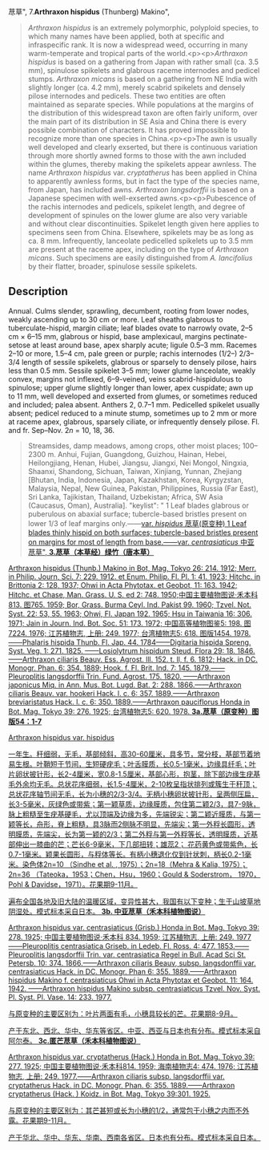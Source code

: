 荩草",
7.**Arthraxon hispidus** (Thunberg) Makino",

> *Arthraxon hispidus* is an extremely polymorphic, polyploid species, to which many names have been applied, both at specific and infraspecific rank. It is now a widespread weed, occurring in many warm-temperate and tropical parts of the world.&lt;p&gt;&lt;p&gt;*Arthraxon hispidus* is based on a gathering from Japan with rather small (ca. 3.5 mm), spinulose spikelets and glabrous raceme internodes and pedicel stumps. *Arthraxon micans* is based on a gathering from NE India with slightly longer (ca. 4.2 mm), merely scabrid spikelets and densely pilose internodes and pedicels. These two entities are often maintained as separate species. While populations at the margins of the distribution of this widespread taxon are often fairly uniform, over the main part of its distribution in SE Asia and China there is every possible combination of characters. It has proved impossible to recognize more than one species in China.&lt;p&gt;&lt;p&gt;The awn is usually well developed and clearly exserted, but there is continuous variation through more shortly awned forms to those with the awn included within the glumes, thereby making the spikelets appear awnless. The name *Arthraxon hispidus* var. *cryptatherus* has been applied in China to apparently awnless forms, but in fact the type of the species name, from Japan, has included awns. *Arthraxon langsdorffii* is based on a Japanese specimen with well-exserted awns.&lt;p&gt;&lt;p&gt;Pubescence of the rachis internodes and pedicels, spikelet length, and degree of development of spinules on the lower glume are also very variable and without clear discontinuities. Spikelet length given here applies to specimens seen from China. Elsewhere, spikelets may be as long as ca. 8 mm. Infrequently, lanceolate pedicelled spikelets up to 3.5 mm are present at the raceme apex, including on the type of *Arthraxon micans*. Such specimens are easily distinguished from *A. lancifolius* by their flatter, broader, spinulose sessile spikelets.

## Description
Annual. Culms slender, sprawling, decumbent, rooting from lower nodes, weakly ascending up to 30 cm or more. Leaf sheaths glabrous to tuberculate-hispid, margin ciliate; leaf blades ovate to narrowly ovate, 2–5 cm × 6–15 mm, glabrous or hispid, base amplexicaul, margins pectinate-setose at least around base, apex sharply acute; ligule 0.5–3 mm. Racemes 2–10 or more, 1.5–4 cm, pale green or purple; rachis internodes (1/2–) 2/3–3/4 length of sessile spikelets, glabrous or sparsely to densely pilose, hairs less than 0.5 mm. Sessile spikelet 3–5 mm; lower glume lanceolate, weakly convex, margins not inflexed, 6–9-veined, veins scabrid-hispidulous to spinulose; upper glume slightly longer than lower, apex cuspidate; awn up to 11 mm, well developed and exserted from glumes, or sometimes reduced and included; palea absent. Anthers 2, 0.7–1 mm. Pedicelled spikelet usually absent; pedicel reduced to a minute stump, sometimes up to 2 mm or more at raceme apex, glabrous, sparsely ciliate, or infrequently densely pilose. Fl. and fr. Sep–Nov. 2*n* = 10, 18, 36.

> Streamsides, damp meadows, among crops, other moist places; 100–2300 m. Anhui, Fujian, Guangdong, Guizhou, Hainan, Hebei, Heilongjiang, Henan, Hubei, Jiangsu, Jiangxi, Nei Mongol, Ningxia, Shaanxi, Shandong, Sichuan, Taiwan, Xinjiang, Yunnan, Zhejiang [Bhutan, India, Indonesia, Japan, Kazakhstan, Korea, Kyrgyzstan, Malaysia, Nepal, New Guinea, Pakistan, Philippines, Russia (Far East), Sri Lanka, Tajikistan, Thailand, Uzbekistan; Africa, SW Asia (Caucasus, Oman), Australia].
  "keylist": "
1 Leaf blades glabrous or puberulous on abaxial surface; tubercle-based bristles present on lower 1/3 of leaf margins only.——<a href='/info/Arthraxon hispidus var. hispidus?t=foc'>var. *hispidus* 荩草(原变种)
1 Leaf blades thinly hispid on both surfaces; tubercle-based bristles present on margins for most of length from base.——<a href='/info/Arthraxon hispidus var. centrasiaticus?t=foc'>var. *centrasiaticus* 中亚荩草",
**3.荩草（本草经）绿竹（唐本草）**

Arthraxon hispidus (Thunb.) Makino in Bot, Mag, Tokyo 26: 214. 1912; Merr. in Philip. Journ, Sci. 7: 229. 1912. et Enum. Philip. Fl. Pl. 1: 41. 1923; Hitchc. in Brittonia 2: 128, 1937; Ohwi in Acta Phytotax. et Geobot, 11: 163. 1942; Hitchc. et Chase, Man. Grass. U. S. ed 2: 748. 1950;中国主要植物图说·禾本科813. 图765. 1959; Bor, Grass. Burma Ceyl. Ind. Pakist 99. 1960; Tzvel. Not. Syst. 22: 53, 55. 1963; Ohwi, Fl. Japan 192. 1965; Hsu in Taiwania 16: 306. 1971; Jain in Journ. Ind. Bot. Soc. 51: 173. 1972; 中国高等植物图鉴5: 198. 图7224. 1976; 江苏植物志, 上册: 249. 1977; 台湾植物志5: 618. 图版1454. 1978.——Phalaris hispida Thunb. Fl. Jap. 44. 1784——Digitaria hispida Spreng. Syst. Veg. 1: 271. 1825. ——Losiolytrum hispidum Steud. Flora 29: 18. 1846.——Arthraxon ciliaris Beauv. Ess. Agrost. lll. 152. t. ll, f. 6. 1812; Hack. in DC. Monogr. Phan. 6: 354. 1889; Hook. f. Fl. Brit. Ind. 7: 145. 1879.——Pleuroplitis langsdorffii Trin. Fund. Agrost. 175. 1820. ——Arthraxon japonicus Miq. in Ann. Mus. Bot. Lugd. Bat. 2: 288. 1866.——Arthraxon ciliaris Beauv. var. hookeri Hack. l. c. 6: 357. 1889.——Arthraxon breviaristatus Hack. l. c. 6: 350. 1889.——Arthraxon pauciflorus Honda in Bot. Mag. Tokyo 39: 276. 1925; 台湾植物志5: 620. 1978.
**3a.荩草（原变种）图版54：1-7**

Arthraxon hispidus var. hispidus

一年生。秆细弱，无毛，基部倾斜，高30-60厘米，具多节，常分枝，基部节着地易生根。叶鞘短于节间，生短硬疣毛；叶舌膜质，长0.5-1毫米，边缘具纤毛；叶片卵状披针形，长2-4厘米，宽0.8-1.5厘米，基部心形，抱茎，除下部边缘生疣基毛外余均无毛。总状花序细弱，长1.5-4厘米，2-10枚呈指状排列或簇生于秆顶；总状花序轴节间无毛，长为小穗的2/3-3/4。无柄小穗卵状披针形，呈两侧压扁，长3-5毫米，灰绿色或带紫；第一颖草质，边缘膜质，包住第二颖2/3，具7-9脉，脉上粗糙至生疣基硬毛，尤以顶端及边缘为多，先端锐尖；第二颖近膜质，与第一颖等长，舟形，脊上粗糙，具3脉而2侧脉不明显，先端尖；第一外稃长圆形，透明膜质，先端尖，长为第一颖的2/3；第二外稃与第一外稃等长，透明膜质，近基部伸出一膝曲的芒；芒长6-9毫米，下几部扭转；雄蕊2； 花药黄色或带紫色，长0.7-1毫米。颖果长圆形，与稃体等长。有柄小穗退化仅到针状刺，柄长0.2-1毫米。染色体2n=10 （Sindhe et al. , 1975）；2n=18（Mehra & Kalia, 1975）；2n=36 （Tateoka，1953；Chen，Hsu，1960；Gould & Soderstrom， 1970，Pohl & Davidse，1971）。花果期9-11月。

遍布全国各地及旧大陆的温暖区域，变异性甚大，我国有以下变种；生于山坡草地阴湿处。模式标本采自日本。
**3b. 中亚荩草（禾本科植物图说）**

Arthraxon hispidus var. centrasiaticus (Grisb.) Honda in Bot. Mag. Tokyo 39: 278. 1925; 中国主要植物图说·禾本科 834. 1959; 江苏植物志, 上册: 249. 1977——Pleuroplitis centrasiatica Griseb. in Ledeb. Fl. Ross. 4: 477. 1853.——Pleuroplitis langsdorffii Trin. var. centrasiatica Regel in Bull. Acad Sci St. Petersb. 10: 374. 1866.——Arthraxon ciliaris Beauv, subsp. langsdonffii var. centrasiaticus Hack. in DC. Monogr. Phan 6: 355. 1889.——Arthraxon hispidus Makino f. centrasiaticus Ohwi in Acta Phytotax et Geobot. 11: 164. 1942. ——Arthraxon hispidus Makino subsp. centrasiaticus Tzvel. Nov. Syst. Pl. Syst. Pl. Vase. 14: 233. 1977.

与原变种的主要区别为：叶片两面有毛，小穗具较长的芒。花果期8-9月。

产于东北、西北、华中、华东等省区。中亚、西亚与日本也有分布。模式标本采自阿尔泰。
**3c.匿芒荩草（禾本科植物图说）**

Arthraxon hispidus var. cryptatherus (Hack.) Honda in Bot. Mag. Tokyo 39: 277. 1925; 中国主要植物图说·禾本科814. 1959; 海南植物志4: 474. 1976; 江苏植物志, 上册: 249. 1977.——Arthraxon ciliaris subsp. langsdorffii var. cryptatherus Hack. in DC. Monogr. Phan. 6: 355. 1889.——Arthraxon cryptatherus (Hack. ) Koidz. in Bot. Mag. Tokyo 39:301. 1925.

与原变种的主要区别为：其芒甚短或长为小穗的1/2，通常包于小穗之内而不外露。花果期9-11月。

产于华北、华中、华东、华南、西南各省区。日本也有分布。模式标本采自日本。
